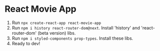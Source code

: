 # React Movie App

1. Run `npx create-react-app react-movie-app`
2. Run `npm i history react-router-dom@next`. Install 'history' and 'react-router-dom' (beta version) libs.
3. Run `npm i styled-components prop-types`. Install these libs.
4. Ready to dev!